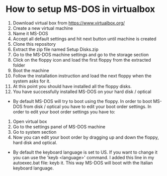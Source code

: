 # How to setup MS-DOS in virtualbox
1) Download virtual box from https://www.virtualbox.org/
2) Create a new virtual machine
3) Name it MS-DOS
4) Accept all default settings and hit next button until machine is created
5) Clone this repository
6) Extract the zip file named Setup Disks.zip
7) Go to the MS-DOS machine settings and go to the storage section
8) Click on the floppy icon and load the first floppy from the extracted folder
9) Boot the machine
10) Follow the installation instruction and load the next floppy when the system asks for it.
11) At this point you should have installed all the floppy disks.
12) You have successfully installed MS-DOS on your hard disk / optical 
- By default MS-DOS will try to boot using the floppy.
  In order to boot MS-DOS from disk / optical you have to edit your boot order settings.
  In order to edit your boot order settings you have to:
1) Open virtual box
2) Go to the settings panel of MS-DOS machine
3) Go to system section
4) Now you can edit your boot order by dragging up and down the floppy, hard disk and optical.
- By default the keyboard language is set to US. If you want to change it you can use the 'keyb \<language\>' command.
  I added this line in my autoexec.bat file: keyb it. This way MS-DOS will boot with the Italian keyboard language.  
